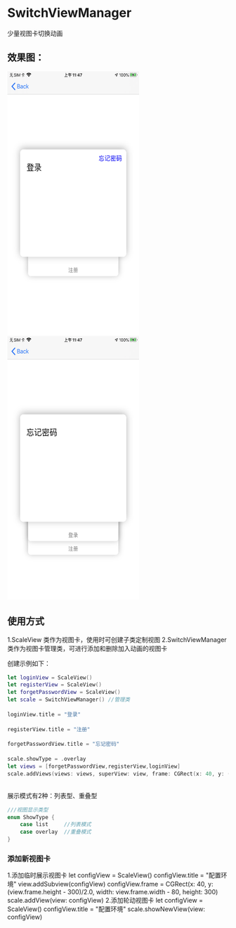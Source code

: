 # SwitchViewManager
少量视图卡切换动画

## 效果图：
<img src="https://github.com/CMlinksuccess/SwitchViewManager/blob/master/EffectDrawing/image1.PNG" width="300" height="600"><img src="https://github.com/CMlinksuccess/SwitchViewManager/blob/master/EffectDrawing/image2.PNG" width="300" height="600">


## 使用方式

1.ScaleView 类作为视图卡，使用时可创建子类定制视图
2.SwitchViewManager 类作为视图卡管理类，可进行添加和删除加入动画的视图卡

创建示例如下：
```swift
let loginView = ScaleView()
let registerView = ScaleView()
let forgetPasswordView = ScaleView()
let scale = SwitchViewManager() //管理类
    
loginView.title = "登录"

registerView.title = "注册"
        
forgetPasswordView.title = "忘记密码"

scale.showType = .overlay     
let views = [forgetPasswordView,registerView,loginView]
scale.addViews(views: views, superView: view, frame: CGRect(x: 40, y: (view.frame.height - 300)/2.0, width: view.frame.width - 80, height: 300))   
    
```

展示模式有2种：列表型、重叠型
```swift
///视图显示类型
enum ShowType {
    case list     //列表模式
    case overlay  //重叠模式
}
```

### 添加新视图卡

1.添加临时展示视图卡
let configView = ScaleView()
configView.title = "配置环境"
view.addSubview(configView)
configView.frame = CGRect(x: 40, y: (view.frame.height - 300)/2.0, width: view.frame.width - 80, height: 300)
scale.addView(view: configView)
2.添加轮动视图卡
let configView = ScaleView()
configView.title = "配置环境"
scale.showNewView(view: configView)
